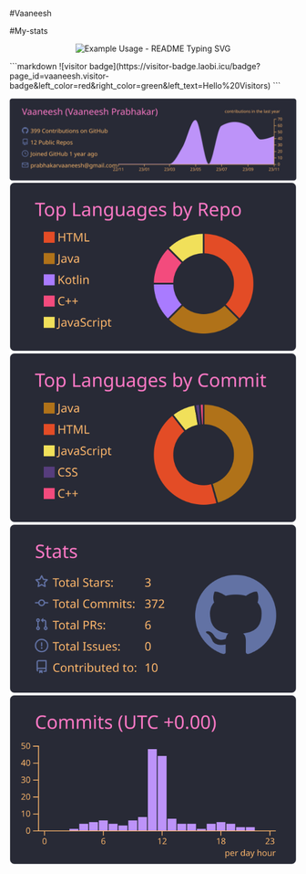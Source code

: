 #Vaaneesh

#My-stats
<p align="center">
  <img src="https://readme-typing-svg.demolab.com/?lines=Hi there!;I am Vaaneesh Prabhakar;&font=Fira%20Code&center=true&width=380&height=50&duration=3000&pause=1000" alt="Example Usage - README Typing SVG">
</p>
<p>
  ```markdown
![visitor badge](https://visitor-badge.laobi.icu/badge?page_id=vaaneesh.visitor-badge&left_color=red&right_color=green&left_text=Hello%20Visitors)
  ```
</p>

[![](https://raw.githubusercontent.com/Vaaneesh/Vaaneesh/master/profile-summary-card-output/dracula/0-profile-details.svg)](https://github.com/vn7n24fzkq/github-profile-summary-cards)
[![](https://raw.githubusercontent.com/Vaaneesh/Vaaneesh/master/profile-summary-card-output/dracula/1-repos-per-language.svg)](https://github.com/vn7n24fzkq/github-profile-summary-cards) [![](https://raw.githubusercontent.com/Vaaneesh/Vaaneesh/master/profile-summary-card-output/dracula/2-most-commit-language.svg)](https://github.com/vn7n24fzkq/github-profile-summary-cards)
[![](https://raw.githubusercontent.com/Vaaneesh/Vaaneesh/master/profile-summary-card-output/dracula/3-stats.svg)](https://github.com/vn7n24fzkq/github-profile-summary-cards) [![](https://raw.githubusercontent.com/Vaaneesh/Vaaneesh/master/profile-summary-card-output/dracula/4-productive-time.svg)](https://github.com/vn7n24fzkq/github-profile-summary-cards)
